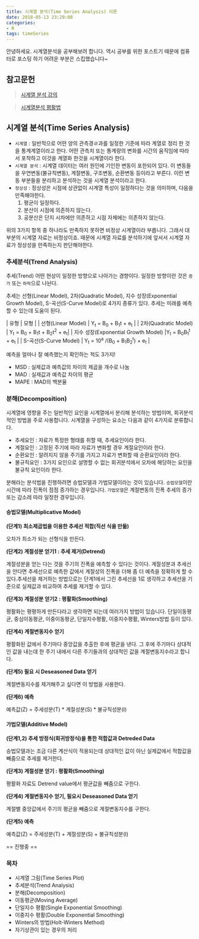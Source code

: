 ```yaml
---
title: 시계열 분석(Time Series Analysis) 이론
date: 2018-05-13 23:29:08
categories:
- R
tags: timeSeries
---
```


안녕하세요. 시계열분석을 공부해보려 합니다. 역시 공부를 위한 포스트기 때문에 컴퓨터로 포스팅 하기 어려운 부분은 스킵했습니다~

## 참고문헌
> [시계열 분석 강의](https://www.youtube.com/watch?v=U_CHoMjaOSE&list=PLvCgf6iu6Pq2qKK1YgMUgzpnkmrKcLd7O)

> [시계열분석 평활법](https://vmfhxor1234.wordpress.com/2017/08/10/aa/)


## 시계열 분석(Time Series Analysis)

- `시계열` : 일반적으로 어떤 양의 관측경ㄹ과를 일정한 기준에 따라 계열로 정리 한 것을 통계계열이라고 한다. 어떤 관측치 또는 통계량의 변화를 시간의 움직임에 따라서 포착하고 이것을 계열화 한것을 시계열이라 한다.
- `시계열 분석` : 시계열 데이터는 여러 원인에 기인한 변동이 포한되어 있다. 이 변동들을 우연변동(불규칙변동), 계절변동, 구조변동, 순환변동 등이라고 부른다. 이런 변동 부분들을 분리하고 분석하는 것을 시계열 분석이라고 한다.
- `정상성` : 정상성은 시점에 상관없이 시계열 특성이 일정하다는 것을 의미하며, 다음을 만족해야한다.
  1. 평균이 일정하다.
  2. 분산이 시점에 의존하지 않는다.
  3. 공분산은 단지 시차에만 의존하고 시점 자체에는 의존하지 않는다.

위의 3가지 항목 중 하나라도 만족하지 못하면 비정상 시계열이라 부릅니다. 그래서 대부분의 시계열 자료는 비정상이죠. 때문에 시계열 자료를 분석하기에 앞서서 시계열 자료가 정상성을 만족하는지 판단해야한다.

### 추세분석(Trend Analysis)

추세(Trend) 어떤 현상이 일정한 방향으로 나아가는 경향이다. 일정한 방향이란 것은 `증가` 또는 `하락`으로 나뉜다.

추세는 선형(Linear Model), 2차(Quadratic Model), 지수 성장(Exponential Growth Model), S-곡선(S-Curve Model)로 4가지 종류가 있다. 추세는 미래를 예측할 수 있는데 도움이 된다.  

| 유형 | 모형 |
| 선형(Linear Model) | Y<sub>t</sub> = B<sub>0</sub> + B<sub>1</sub>t + e<sub>t</sub> |
| 2차(Quadratic Model) | Y<sub>t</sub> = B<sub>0</sub> + B<sub>1</sub>t + B<sub>2</sub>t<sup>2</sup> + e<sub>t</sub>|
| 지수 성장(Exponential Growth Model) |Y<sub>t</sub> = B<sub>0</sub>B<sub>1</sub><sup>t</sup> + e<sub>t</sub> |
| S-곡선(S-Curve Model) | Y<sub>t</sub> = 10<sup>a</sup> /(B<sub>0</sub> + B<sub>1</sub>B<sub>2</sub><sup>t</sup>) + e<sub>t</sub> |


예측을 얼마나 잘 예측했는지 확인하는 척도 3가지!
- MSD : 실제값과 예측값의 차이의 제곱을 개수로 나눔
- MAD : 실제값과 예측값 차이의 평균
- MAPE : MAD의 백분율

### 분해(Decomposition)

시계열에 영향을 주는 일반적인 요인을 시계열에서 분리해 분석하는 방법이며, 회귀분석적인 방법을 주로 사용합니다. 시계열을 구성하는 요소는 다음과 같이 4가지로 분류합니다.

- 추세요인 : 자료가 특정한 형태를 취할 때, 추세요인이라 한다.
- 계절요인 : 고정된 주기에 따라 자료가 변화할 경우 계절요인이라 한다.
- 순환요인 : 알려지지 않을 주기를 가지고 자료가 변화할 때 순환요인이라 한다.
- 불규칙요인 : 3가지 요인으로 설명할 수 없는 회귀분석에서 오차에 해당하는 요인을 불규칙 요인이라 한다.

분해라는 분석법을 진행하려면 승법모델과 가법모델이라는 것이 있습니다. `승법모델`이란 시간에 따라 진폭이 점점 증가하는 경우입니다. `가법모델`은 계절변동의 진폭 추세의 증가 또는 감소레 따라 일정한 경우입니다.

#### 승법모델(Multiplicative Model)

 **(단계1) 최소제곱법을 이용한 추세선 적합(직선 식을 만듦)**

  오차가 최소가 되는 선형식을 만든다.

 **(단계2) 계절성분 얻기1 : 추세 제거(Detrend)**

  계절성분을 얻는 다는 것을 주기의 진폭을 예측할 수 있다는 것이다. 계절성분과 추세선을 안다면 추세선으로 예측한 값에서 계절성의 진폭을 더해 좀 더 예측을 정확하게 할 수 있다.추세선을 제거하는 방법으로는 단계1에서 그린 추세선을 1로 생각하고 추세선을 기준으로 실제값과 비교하여 추세를 제거할 수 있다.

 **(단계3) 계절성분 얻기2 : 평활화(Smoothing)**

  평활화는 평평하게 만든다라고 생각하면 되는데 여러가지 방법이 있습니다. 단일이동평균, 중심이동평균, 이중이동평균, 단일지수평활, 이중지수평활, Winters방법 등이 있다.

 **(단계4) 계절변동지수 얻기**

  평활화된 값에서 주기마다 중앙값을 추출한 후에 평균을 낸다. 그 후에 주기마다 상대적인 값을 내는데 한 주기 내에서 다른 주기들과의 상대적인 값을 계절변동지수라고 합니다.

 **(단계5) 필요 시 Deseasoned Data 얻기**

  계절변동지수를 제거해주고 싶다면 이 방법을 사용한다.

 **(단계6) 예측**

  예측값(Z) = 주세성분(T) * 계절성분(S) * 불규칙성분(I)

#### 가법모델(Additive Model)

**(단계1,2)  추세 방정식(회귀방정식)을 통한 적합값과 Detreded Data**

  승법모델과는 조금 다른 계산식이 적용되는데 상대적인 값이 아닌 실제값에서 적합값을 빼줌으로 추세를 제거한다.

**(단계3) 계절성분 얻기 : 평활화(Smoothing)**

  평활화 자료도 Detrend value에서 평균값을 빼줌으로 구한다.

**(단계4) 계절변동지수 얻기, 필요시 Deseasoned Data 얻기**

  계절별 중앙값에서 주기의 평균을 빼줌으로 계절변동지수를 구한다.

**(단계5) 예측**

 예측값(Z) = 주세성분(T) + 계절성분(S) + 불규칙성분(I)


== 진행중 ==




### 목차

 - 시계열 그림(Time Series Plot)
 - 추세분석(Trend Analysis)
 - 분해(Decomposition)
 - 이동평균(Moving Average)
 - 단일지수 평활(Single Exponential Smoothing)
 - 이중지수 평활(Double Exponential Smoothing)
 - Winters의 방법(Holt-Winters Method)
 - 자기상관이 있는 경우의 처리

